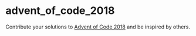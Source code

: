 # advent_of_code_2018
Contribute your solutions to [Advent of Code 2018](https://adventofcode.com) and be inspired by others.
